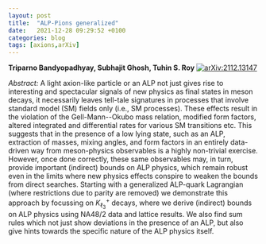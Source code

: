 ```yaml
---
layout: post
title:  "ALP-Pions generalized"
date:   2021-12-28 09:29:52 +0100
categories: blog
tags: [axions,arXiv]
---
```


 **Triparno Bandyopadhyay, Subhajit Ghosh, Tuhin S. Roy**
[![arXiv:2112.13147](https://img.shields.io/badge/arXiv-2112.13147-00ff00)](https://arxiv.org/abs/2112.13147)

*Abstract:*
A light axion-like particle or an ALP not just gives rise to interesting and spectacular signals of new physics as final states in meson decays, it necessarily leaves tell-tale signatures in processes that involve standard model (SM) fields only (i.e., SM processes). These effects result in the violation of the Gell-Mann--Okubo mass relation, modified form factors, altered integrated and differential rates for various SM transitions etc. This suggests that in the presence of a low lying state, such as an ALP, extraction of masses, mixing angles, and form factors in an entirely data-driven way from meson-physics observables is a highly non-trivial exercise. However, once done correctly, these same observables may, in turn, provide important (indirect) bounds on ALP physics, which remain robust even in the limits where new physics effects conspire to weaken the bounds from direct searches. Starting with a generalized ALP-quark Lagrangian (where restrictions due to parity are removed) we demonstrate this approach by focussing on $K^+_{\ell_3}$ decays, where we derive (indirect) bounds on ALP physics using NA48/2 data and lattice results. We also find sum rules which not just show deviations in the presence of an ALP, but also give hints towards the specific nature of the ALP physics itself.
